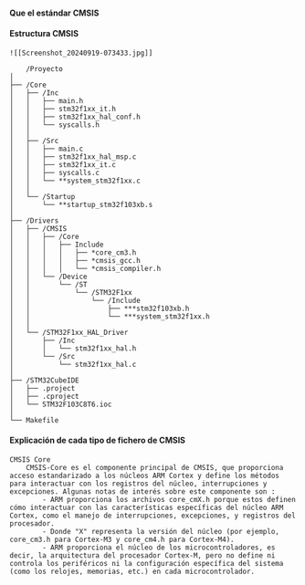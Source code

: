 #### Que el estándar CMSIS

#### Estructura CMSIS

	![[Screenshot_20240919-073433.jpg]]
	
```shell
	/Proyecto
│
├── /Core
│   ├── /Inc
│   │   ├── main.h
│   │   ├── stm32f1xx_it.h
│   │   ├── stm32f1xx_hal_conf.h
│   │   └── syscalls.h
│   │
│   ├── /Src
│   │   ├── main.c
│   │   ├── stm32f1xx_hal_msp.c
│   │   ├── stm32f1xx_it.c
│   │   ├── syscalls.c
│   │   └── **system_stm32f1xx.c
│   │
│   └── /Startup
│       └── **startup_stm32f103xb.s
│
├── /Drivers
│   ├── /CMSIS
│   │   ├── /Core
│   │   │   ├── Include
│   │   │   │   ├── *core_cm3.h
│   │   │   │   ├── *cmsis_gcc.h
│   │   │   │   └── *cmsis_compiler.h
│   │   └── /Device
│   │       └── /ST
│   │           └── /STM32F1xx
│   │               └── /Include
│   │                   ├── ***stm32f103xb.h
│   │                   └── ***system_stm32f1xx.h
│   │
│   └── /STM32F1xx_HAL_Driver
│       ├── /Inc
│       │   └── stm32f1xx_hal.h
│       └── /Src
│           └── stm32f1xx_hal.c
│
├── /STM32CubeIDE
│   ├── .project
│   ├── .cproject
│   └── STM32F103C8T6.ioc
│
└── Makefile
```


#### Explicación de cada tipo de fichero de CMSIS

	CMSIS Core
		CMSIS-Core es el componente principal de CMSIS, que proporciona acceso estandarizado a los núcleos ARM Cortex y define los métodos para interactuar con los registros del núcleo, interrupciones y excepciones. Algunas notas de interés sobre este componente son :
			- ARM proporciona los archivos core_cmX.h porque estos definen cómo interactuar con las características específicas del núcleo ARM Cortex, como el manejo de interrupciones, excepciones, y registros del procesador.
			- Donde "X" representa la versión del núcleo (por ejemplo, core_cm3.h para Cortex-M3 y core_cm4.h para Cortex-M4).
			- ARM proporciona el núcleo de los microcontroladores, es decir, la arquitectura del procesador Cortex-M, pero no define ni controla los periféricos ni la configuración específica del sistema (como los relojes, memorias, etc.) en cada microcontrolador.
		




